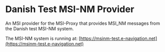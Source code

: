 # Danish Test MSI-NM Provider #

An MSI provider for the MSI-Proxy that provides MSI_NM messages from the Danish test MSI-NM system.

The MSI-NM system is running at:
[https://msinm-test.e-navigation.net](https://msinm-test.e-navigation.net)

